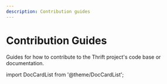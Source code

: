 ```yaml
---
description: Contribution guides
---
```


# Contribution Guides

Guides for how to contribute to the Thrift project's code base or documentation.

import DocCardList from '@theme/DocCardList';

<DocCardList />
